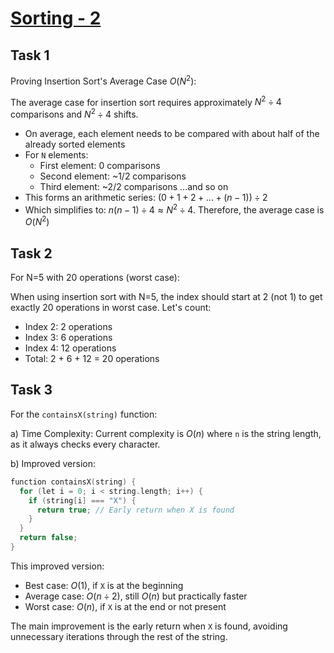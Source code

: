 # [Sorting - 2](https://github.com/d-khan/dslabs/blob/main/intro/sorting-2.md)

## Task 1

Proving Insertion Sort's Average Case $O(N^2)$:

The average case for insertion sort requires approximately $N^2 \div 4$
comparisons and $N^2 \div 4$ shifts.

- On average, each element needs to be compared with about half of the already
  sorted elements
- For `N` elements:
  - First element: 0 comparisons
  - Second element: ~1/2 comparisons
  - Third element: ~2/2 comparisons ...and so on
- This forms an arithmetic series: $(0 + 1 + 2 + ... + (n-1)) \div 2$
- Which simplifies to: $n(n-1) \div 4 \approx N^2 \div 4$. Therefore, the
  average case is $O(N^2)$

## Task 2

For N=5 with 20 operations (worst case):

When using insertion sort with N=5, the index should start at 2 (not 1) to get
exactly 20 operations in worst case. Let's count:

- Index 2: 2 operations
- Index 3: 6 operations
- Index 4: 12 operations
- Total: 2 + 6 + 12 = 20 operations

## Task 3

For the `containsX(string)` function:

a) Time Complexity: Current complexity is $O(n)$ where `n` is the string length,
as it always checks every character.

b) Improved version:

```cpp
function containsX(string) {
  for (let i = 0; i < string.length; i++) {
    if (string[i] === "X") {
      return true; // Early return when X is found
    }
  }
  return false;
}
```

This improved version:

- Best case: $O(1)$, if `X` is at the beginning
- Average case: $O(n \div 2)$, still $O(n)$ but practically faster
- Worst case: $O(n)$, if `X` is at the end or not present

The main improvement is the early return when `X` is found, avoiding unnecessary
iterations through the rest of the string.
